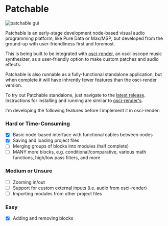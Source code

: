 # Patchable

![patchable gui](https://user-images.githubusercontent.com/38670946/211172516-3a6423e9-bfdb-4e15-851a-7a333560ac4c.png)

Patchable is an early-stage development node-based visual audio programming platform, like Pure Data or Max/MSP, but developed from the ground-up with user-friendliness first and foremost.

This is being built to be integrated with [osci-render](https://github.com/jameshball/osci-render), an oscilloscope music synthesizer, as a user-friendly option to make custom patches and audio effects.

Patchable is also runnable as a fully-functional standalone application, but when complete it will have inhrently fewer features than the osci-render version.

To try out Patchable standalone, just navigate to the [latest release](https://github.com/jameshball/patchable/releases). Instructions for installing and running are similar to [osci-render's](https://github.com/jameshball/osci-render#installing).

I'm developing the following features before I implement it in osci-render:

### Hard or Time-Consuming

- [x] Basic node-based interface with functional cables between nodes
- [x] Saving and loading project files
- [ ] Merging groups of blocks into modules (half complete)
- [ ] MANY more blocks, e.g. conditional/comparative, various math functions, high/low pass filters, and more

### Medium or Unsure

- [ ] Zooming in/out
- [ ] Support for custom external inputs (i.e. audio from osci-render)
- [ ] Importing modules from other project files

### Easy

- [x] Adding and removing blocks
